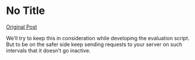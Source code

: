 # No Title

[Original Post](https://discourse.onlinedegree.iitm.ac.in/t/169029/252)

<p>We’ll try to keep this in consideration while developing the evaluation script. But to be on the safer side keep sending requests to your server on such intervals that it doesn’t go inactive.</p>